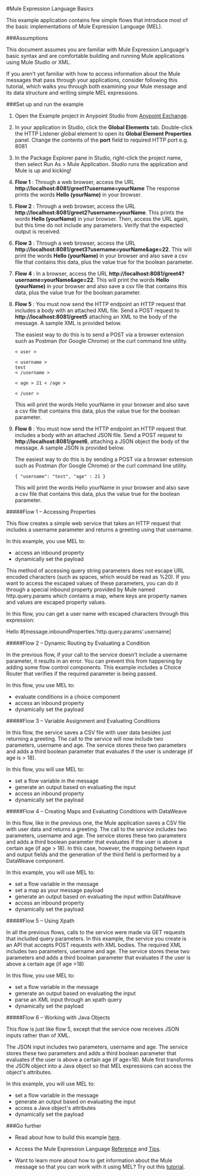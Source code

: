 #Mule Expression Language Basics

This example application contains few simple flows that introduce most of the basic implementations of Mule Expression Language (MEL).

###Assumptions

This document assumes you are familiar with Mule Expression Language's basic syntax and are comfortable building and running Mule applications using Mule Studio or XML.

If you aren't yet familiar with how to access information about the Mule messages that pass through your applications, consider following this tutorial, which walks you through both examining your Mule message and its data structure and writing simple MEL expressions.

###Set up and run the example

1. Open the Example project in Anypoint Studio from [Anypoint Exchange](http://www.mulesoft.org/documentation/display/current/Anypoint+Exchange).

2. In your application in Studio, click the **Global Elements** tab. Double-click the HTTP Listener global element to open its **Global Element Properties** panel. Change the contents of the **port** field to required HTTP port e.g. 8081

3. In the Package Explorer pane in Studio, right-click the project name, then select Run As > Mule Application. Studio runs the application and Mule is up and kicking!

4. ****Flow 1**** : Through a web browser, access the URL **http://localhost:8081/greet1?username=yourName** 
The response prints the words **Hello (yourName)** in your browser.

5. ****Flow 2**** : Through a web browser, access the URL **http://localhost:8081/greet2?username=yourName**. This prints the words **Hello (yourName)** in your browser.
Then, access the URL again, but this time do not include any parameters. Verify that the expected output is received.

6. ****Flow 3**** : Through a web browser, access the URL **http://localhost:8081/greet3?username=yourName&age=22**. This will print the words **Hello (yourName)** in your browser and also save a csv file that contains this data, plus the value true for the boolean parameter.

7. ****Flow 4**** : In a browser, access the URL **http://localhost:8081/greet4?username=yourName&age=22**. This will print the words **Hello (yourName)** in your browser and also save a csv file that contains this data, plus the value true for the boolean parameter.
 

8. ****Flow 5**** : You must now send the HTTP endpoint an HTTP request that includes a body with an attached XML file. Send a POST request to **http://localhost:8081/greet5** attaching an XML to the body of the message. A sample XML is provided below.

	The easiest way to do this is to send a POST via a browser extension such as Postman (for Google Chrome) or the curl command line utility.

       < user >
     
       < username >
       test
       < /username >
     
       < age > 21 < /age >
      
       < /user >
 
    This will print the words Hello yourName in your browser and also save a csv file that contains this data, plus the value true for the boolean parameter.


9. ****Flow 6**** : You must now send the HTTP endpoint an HTTP request that includes a body with an attached JSON file. Send a POST request to **http://localhost:8081/greet6**, attaching a JSON object the body of the message. A sample JSON is provided below.

   The easiest way to do this is by sending a POST via a browser extension such as Postman (for Google Chrome) or the curl command line utility.

       { "username": "test", "age" : 21 }
 
   This will print the words Hello yourName in your browser and also save a csv file that contains this data, plus the value true for the boolean parameter.
 


#####Flow 1 – Accessing Properties

This flow creates a simple web service that takes an HTTP request that includes a username parameter and returns a greeting using that username.

In this example, you use MEL to:

* access an inbound property
* dynamically set the payload
	
This method of accessing query string parameters does not escape URL encoded characters (such as spaces, which would be read as %20). If you want to access the escaped values of these parameters, you can do it through a special inbound property provided by Mule named http.query.params which contains a map, where keys are property names and values are escaped property values.

In this flow, you can get a user name with escaped characters through this expression:

Hello #[message.inboundProperties.'http.query.params'.username]
 
#####Flow 2 – Dynamic Routing by Evaluating a Condition

In the previous flow, if your call to the service doesn't include a username parameter, it results in an error. You can prevent this from happening by adding some flow control components. This example includes a Choice Router that verifies if the required parameter is being passed.

In this flow, you use MEL to:

* evaluate conditions in a choice component
* access an inbound property
* dynamically set the payload
 
#####Flow 3 – Variable Assignment and Evaluating Conditions

In this flow, the service saves a CSV file with user data besides just returning a greeting. The call to the service will now include two parameters, username and age. The service stores these two parameters and adds a third boolean parameter that evaluates if the user is underage (if age is > 18).

In this flow, you will use MEL to:

* set a flow variable in the message
* generate an output based on evaluating the input
* access an inbound property
* dynamically set the payload


#####Flow 4 –  Creating Maps and Evaluating Conditions with DataWeave

In this flow, like in the previous one, the Mule application saves a CSV file with user data and returns a greeting. The call to the service includes two parameters, username and age. The service stores these two parameters and adds a third boolean parameter that evaluates if the user is above a certain age (if age > 18). In this case, however, the mapping between input and output fields and the generation of the third field is performed by a DataWeave component.

In this example, you will use MEL to:

* set a flow variable in the message
* set a map as your message payload
* generate an output based on evaluating the input within DataWeave
* access an inbound property
* dynamically set the payload

#####Flow 5 – Using Xpath

In all the previous flows, calls to the service were made via GET requests that included query parameters. In this example, the service you create is an API that accepts POST requests with XML bodies. The required XML includes two parameters, username and age. The service stores these two parameters and adds a third boolean parameter that evaluates if the user is above a certain age (if age >18)

In this flow, you use MEL to:

* set a flow variable in the message
* generate an output based on evaluating the input
* parse an XML input through an xpath query
* dynamically set the payload

 

#####Flow 6 – Working with Java Objects

This flow is just like flow 5, except that the service now receives JSON inputs rather than of XML.

The JSON input includes two parameters, username and age. The service stores these two parameters and adds a third boolean parameter that evaluates if the user is above a certain age (if age>18). Mule first transforms the JSON object into a Java object so that MEL expressions can access the object's attributes.

In this example, you will use MEL to:

* set a flow variable in the message
* generate an output based on evaluating the input
* access a Java object's attributes
* dynamically set the payload

###Go further

* Read about how to build this example [here](http://www.mulesoft.org/documentation/display/current/Mule+Expression+Language+Examples).

* Access the Mule Expression Language [Reference](http://www.mulesoft.org/documentation/display/current/Mule+Expression+Language+Reference) and [Tips](http://www.mulesoft.org/documentation/display/current/Mule+Expression+Language+Tips).

* Want to learn more about how to get information about the Mule message so that you can work with it using MEL? Try out this [tutorial](http://www.mulesoft.org/documentation/display/current/Mule+Message+Tutorial). 

